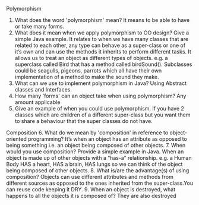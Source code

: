 Polymorphism
1. What does the word 'polymorphism' mean?
It means to be able to have or take many forms.
2. What does it mean when we apply polymorphism to OO design? Give a simple Java example.
It relates to when we have many classes that are related to each other, any type can behave as a super-class or one of it’s own and can use the methods it inherits to perform different tasks. It allows us to treat an object as different types of objects. e.g. a superclass called Bird that has a method called birdSound(). Subclasses could be seagulls, pigeons, parrots which all have their own implementation of a method to make the sound they make.
3. What can we use to implement polymorphism in Java?
Using Abstract classes and Interfaces. 
4. How many 'forms' can an object take when using polymorphism?
Any amount applicable
5. Give an example of when you could use polymorphism.
If you have 2 classes which are children of a different super-class but you want them to share a behaviour that the super classes do not have.

Composition
6. What do we mean by 'composition' in reference to object-oriented programming?
It’s when an object has an attribute as opposed to being something i.e. an object being composed of other objects.
7. When would you use composition? Provide a simple example in Java. 
When an object is made up of other objects with a “has-a” relationship.  e.g. a Human Body HAS a heart, HAS a brain, HAS lungs so we can think of the object being composed of other objects.
8. What is/are the advantage(s) of using composition?
Objects can use different attributes and methods from different sources as opposed to the ones inherited from the super-class.You can reuse code keeping it DRY.
9. When an object is destroyed, what happens to all the objects it is composed of?
They are also destroyed